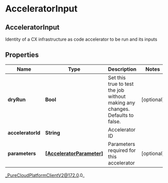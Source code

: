 # AcceleratorInput

## AcceleratorInput
Identity of a CX infrastructure as code accelerator to be run and its inputs

## Properties

|Name | Type | Description | Notes|
|------------ | ------------- | ------------- | -------------|
| **dryRun** | **Bool** | Set this true to test the job without making any changes. Defaults to false. | [optional] |
| **acceleratorId** | **String** | Accelerator ID | |
| **parameters** | [**[AcceleratorParameter]**]([AcceleratorParameter]) | Parameters required for this accelerator | [optional] |



_PureCloudPlatformClientV2@172.0.0_
